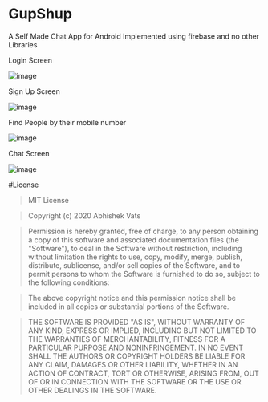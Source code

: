 # GupShup
A Self Made Chat App for Android 
Implemented using firebase and no other Libraries

Login Screen


![image](https://github.com/Abhishekvats1997/GupShup/blob/master/Screenshots/Login.jpg)

Sign Up Screen


![image](https://github.com/Abhishekvats1997/GupShup/blob/master/Screenshots/sign%20up.jpg)

Find People by their mobile number


![image](https://github.com/Abhishekvats1997/GupShup/blob/master/Screenshots/Find%20people.jpg)

Chat Screen


![image](https://github.com/Abhishekvats1997/GupShup/blob/master/Screenshots/chat.jpg)

#License
>MIT License

>Copyright (c) 2020 Abhishek Vats

>Permission is hereby granted, free of charge, to any person obtaining a copy of this software and associated documentation files (the "Software"), to deal in the Software without restriction, including without limitation the rights to use, copy, modify, merge, publish, distribute, sublicense, and/or sell copies of the Software, and to permit persons to whom the Software is furnished to do so, subject to the following conditions:

>The above copyright notice and this permission notice shall be included in all copies or substantial portions of the Software.

>THE SOFTWARE IS PROVIDED "AS IS", WITHOUT WARRANTY OF ANY KIND, EXPRESS OR IMPLIED, INCLUDING BUT NOT LIMITED TO THE WARRANTIES OF MERCHANTABILITY, FITNESS FOR A PARTICULAR PURPOSE AND NONINFRINGEMENT. IN NO EVENT SHALL THE AUTHORS OR COPYRIGHT HOLDERS BE LIABLE FOR ANY CLAIM, DAMAGES OR OTHER LIABILITY, WHETHER IN AN ACTION OF CONTRACT, TORT OR OTHERWISE, ARISING FROM, OUT OF OR IN CONNECTION WITH THE SOFTWARE OR THE USE OR OTHER DEALINGS IN THE SOFTWARE.
